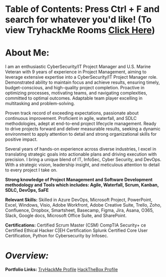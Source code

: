 # **Table of Contents: Press Ctrl + F and search for whatever you'd like! (To view TryhackMe Rooms [Click Here](https://github.com/ARobZT/Achievements/blob/main/TryHackMe%20Completions.md))**

# About Me: 
I am an enthusiastic CyberSecurity/IT Project Manager and U.S. Marine Veteran with 9 years of experience in Project Management, aiming to leverage extensive expertise into a CyberSecurity/IT Project Manager role. Demonstrated ability to maintain focus and achieve results, ensuring timely, budget-conscious, and high-quality project completion. Proactive in optimizing processes, motivating teams, and navigating complexities, committed to optimal outcomes. Adaptable team player excelling in multitasking and problem-solving. 

Proven track record of exceeding expectations, passionate about continuous improvement. Proficient in agile, waterfall, and SDLC methodologies, adept at end-to-end project lifecycle management. Ready to drive projects forward and deliver measurable results, seeking a dynamic environment to apply attention to detail and strong organizational skills for positive impact. 

Several years of hands-on experience across diverse industries, I excel in translating strategic goals into actionable plans and driving execution with precision. I bring a unique blend of IT, InfoSec, Cyber Security, and DevOps. With a strategic vision, leadership insight, and meticulous attention to detail to every project I take on. 

**Strong knowledge of Project Management and Software Development methodology and Tools which includes: Agile, Waterfall, Scrum, Kanban, SDLC, DevOps, SaFE**

**Relevant Skills:** Skilled in Azure DevOps, Microsoft Project, PowerPoint, Excel, Windows, Visio, Adobe Workfront, Adobe Creative Suite, Trello, Zoho, Confluence, Dropbox, Smartsheet, Basecamp, Figma, Jira, Asana, O365, Slack, Google docs, Microsoft Office Suite, and SharePoint.

**Certifications:** Certified Scrum Master (CSM) CompTIA Security+ ce Certified Ethical Hacker C|EH Certification Splunk Certified Core User Certification, Python for Cybersecurity by Infosec.



# ***Overview:***

**Portfolio Links:** [TryHackMe Profile](https://tryhackme.com/p/ARobZT) [HackTheBox Profile](ARobZT)


